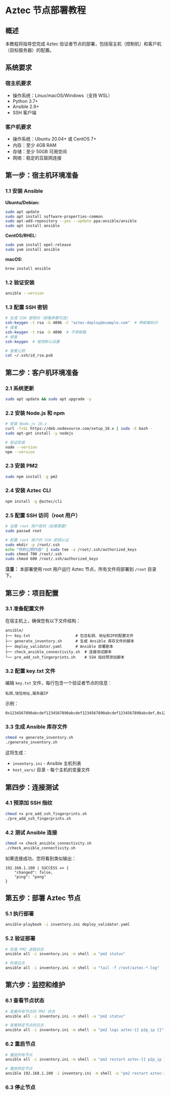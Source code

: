 # Aztec 节点部署教程

## 概述

本教程将指导您完成 Aztec 验证者节点的部署，包括宿主机（控制机）和客户机（目标服务器）的配置。

## 系统要求

### 宿主机要求
- 操作系统：Linux/macOS/Windows（支持 WSL）
- Python 3.7+
- Ansible 2.9+
- SSH 客户端

### 客户机要求
- 操作系统：Ubuntu 20.04+ 或 CentOS 7+
- 内存：至少 4GB RAM
- 存储：至少 50GB 可用空间
- 网络：稳定的互联网连接

## 第一步：宿主机环境准备

### 1.1 安装 Ansible

**Ubuntu/Debian:**
```bash
sudo apt update
sudo apt install software-properties-common
sudo apt-add-repository --yes --update ppa:ansible/ansible
sudo apt install ansible
```

**CentOS/RHEL:**
```bash
sudo yum install epel-release
sudo yum install ansible
```

**macOS:**
```bash
brew install ansible
```

### 1.2 验证安装
```bash
ansible --version
```

### 1.3 配置 SSH 密钥
```bash
# 生成 SSH 密钥对（邮箱参数可选）
ssh-keygen -t rsa -b 4096 -C "aztec-deploy@example.com"  # 带邮箱标识
# 或者
ssh-keygen -t rsa -b 4096  # 不带邮箱
# 或者
ssh-keygen  # 使用默认设置

# 查看公钥
cat ~/.ssh/id_rsa.pub
```

## 第二步：客户机环境准备

### 2.1 系统更新
```bash
sudo apt update && sudo apt upgrade -y
```

### 2.2 安装 Node.js 和 npm
```bash
# 安装 Node.js 18.x
curl -fsSL https://deb.nodesource.com/setup_18.x | sudo -E bash -
sudo apt-get install -y nodejs

# 验证安装
node --version
npm --version
```

### 2.3 安装 PM2
```bash
sudo npm install -g pm2
```

### 2.4 安装 Aztec CLI
```bash
npm install -g @aztec/cli
```

### 2.5 配置 SSH 访问（root 用户）
```bash
# 设置 root 用户密码（如果需要）
sudo passwd root

# 配置 root 用户的 SSH 密钥认证
sudo mkdir -p /root/.ssh
echo "你的公钥内容" | sudo tee -a /root/.ssh/authorized_keys
sudo chmod 700 /root/.ssh
sudo chmod 600 /root/.ssh/authorized_keys
```

**注意：** 本部署使用 root 用户运行 Aztec 节点，所有文件将部署到 `/root` 目录下。

## 第三步：项目配置

### 3.1 准备配置文件

在宿主机上，确保您有以下文件结构：
```
ansible/
├── key.txt                    # 包含私钥、地址和IP的配置文件
├── generate_inventory.sh      # 生成 Ansible 库存文件的脚本
├── deploy_validator.yaml      # Ansible 部署剧本
├── check_ansible_connectivity.sh  # 连接测试脚本
└── pre_add_ssh_fingerprints.sh    # SSH 指纹预添加脚本
```

### 3.2 配置 key.txt 文件

编辑 `key.txt` 文件，每行包含一个验证者节点的信息：
```
私钥,钱包地址,服务器IP
```

示例：
```
0x1234567890abcdef1234567890abcdef1234567890abcdef1234567890abcdef,0x1234567890abcdef1234567890abcdef1234567890,192.168.1.100
```

### 3.3 生成 Ansible 库存文件
```bash
chmod +x generate_inventory.sh
./generate_inventory.sh
```

这将生成：
- `inventory.ini` - Ansible 主机列表
- `host_vars/` 目录 - 每个主机的变量文件

## 第四步：连接测试

### 4.1 预添加 SSH 指纹
```bash
chmod +x pre_add_ssh_fingerprints.sh
./pre_add_ssh_fingerprints.sh
```

### 4.2 测试 Ansible 连接
```bash
chmod +x check_ansible_connectivity.sh
./check_ansible_connectivity.sh
```

如果连接成功，您将看到类似输出：
```
192.168.1.100 | SUCCESS => {
    "changed": false,
    "ping": "pong"
}
```

## 第五步：部署 Aztec 节点

### 5.1 执行部署
```bash
ansible-playbook -i inventory.ini deploy_validator.yaml
```

### 5.2 验证部署
```bash
# 检查 PM2 进程状态
ansible all -i inventory.ini -m shell -a "pm2 status"

# 检查日志
ansible all -i inventory.ini -m shell -a "tail -f /root/aztec-*.log"
```

## 第六步：监控和维护

### 6.1 查看节点状态
```bash
# 查看所有节点的 PM2 状态
ansible all -i inventory.ini -m shell -a "pm2 status"

# 查看特定节点的日志
ansible all -i inventory.ini -m shell -a "pm2 logs aztec-{{ p2p_ip }}"
```

### 6.2 重启节点
```bash
# 重启所有节点
ansible all -i inventory.ini -m shell -a "pm2 restart aztec-{{ p2p_ip }}"

# 重启特定节点
ansible 192.168.1.100 -i inventory.ini -m shell -a "pm2 restart aztec-192.168.1.100"
```

### 6.3 停止节点
```